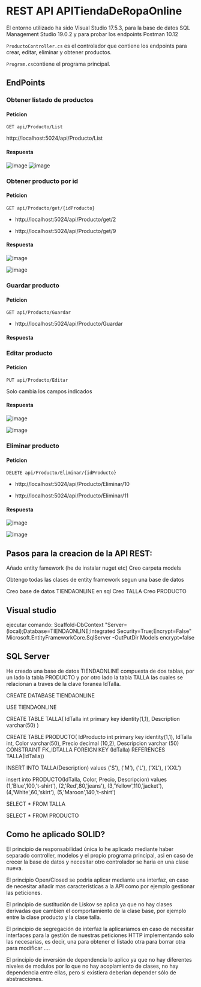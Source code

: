 <h1>REST API APITiendaDeRopaOnline</h1>

El entorno utilizado ha sido Visual Studio 17.5.3, para la base de datos SQL Management Studio 19.0.2 y para probar los endpoints Postman 10.12

`ProductoController.cs` es el controlador que contiene los endpoints para crear, editar, eliminar y obtener productos.

`Program.cs`contiene el programa principal.

## EndPoints

### Obtener listado de productos

#### Peticion

`GET api/Producto/List`

http://localhost:5024/api/Producto/List

#### Respuesta

![image](https://user-images.githubusercontent.com/108033668/231489847-6a55fa2a-ee6b-4c46-940d-dd3c359381dd.png)
![image](https://user-images.githubusercontent.com/108033668/231490286-3d3b870b-f6b5-45a4-ad9f-fd0cef4129fe.png)


### Obtener producto por id

#### Peticion
`GET api/Producto/get/{idProducto}`

- http://localhost:5024/api/Producto/get/2

- http://localhost:5024/api/Producto/get/9

#### Respuesta
![image](https://user-images.githubusercontent.com/108033668/231491207-ecd4a0ed-205d-4505-9ded-ffaa34a77f1b.png)

![image](https://user-images.githubusercontent.com/108033668/231491111-59cc3f0f-7d20-40da-bc73-7cc603a63ad6.png)


### Guardar producto

#### Peticion
`GET api/Producto/Guardar`

- http://localhost:5024/api/Producto/Guardar

#### Respuesta



### Editar producto

#### Peticion
`PUT api/Producto/Editar`

Solo cambia los campos indicados

#### Respuesta
![image](https://user-images.githubusercontent.com/108033668/231593721-e70c14a4-b9bf-4130-9624-2e55d13b50ef.png)

![image](https://user-images.githubusercontent.com/108033668/231593478-aa1dc6d8-5aae-4ed2-8d31-14d23afcd600.png)




### Eliminar producto

#### Peticion
`DELETE api/Producto/Eliminar/{idProducto}`

- http://localhost:5024/api/Producto/Eliminar/10

- http://localhost:5024/api/Producto/Eliminar/11

#### Respuesta
![image](https://user-images.githubusercontent.com/108033668/231594412-675c16a2-6e2c-43ca-9fef-ab5e7080d48e.png)

![image](https://user-images.githubusercontent.com/108033668/231594237-46daf2e2-2592-4a56-9468-7945b1701459.png)




## Pasos para la creacion de la API REST:

Añado entity famework (he de instalar nuget etc)
Creo carpeta models 

Obtengo todas las clases de entity framework segun una base de datos

Creo base de datos TIENDAONLINE en sql
	Creo TALLA
	Creo PRODUCTO


## Visual studio

ejecutar comando: Scaffold-DbContext "Server=(local);Database=TIENDAONLINE;Integrated Security=True;Encrypt=False" Microsoft.EntityFrameworkCore.SqlServer -OutPutDir Models encrypt=false

## SQL Server
He creado una base de datos TIENDAONLINE compuesta de dos tablas, por un lado la tabla PRODUCTO y por otro lado la tabla TALLA las cuales se relacionan a traves de la clave foranea IdTalla.


CREATE DATABASE TIENDAONLINE

USE TIENDAONLINE

CREATE TABLE TALLA(
IdTalla int primary key identity(1,1),
Description varchar(50)
)

CREATE TABLE PRODUCTO(
IdProducto int primary key identity(1,1),
IdTalla int,
Color varchar(50),
Precio decimal (10,2),
Descripcion varchar (50)
CONSTRAINT FK_IDTALLA FOREIGN KEY (IdTalla) REFERENCES TALLA(IdTalla))

INSERT INTO TALLA(Description) values
('S'),
('M'),
('L'),
('XL'),
('XXL')

insert into PRODUCTO(IdTalla, Color, Precio, Descripcion) values
(1,'Blue',100,'t-shirt'),
(2,'Red',80,'jeans'),
(3,'Yellow',110,'jacket'),
(4,'White',60,'skirt'),
(5,'Maroon',140,'t-shirt')

SELECT * FROM TALLA

SELECT * FROM PRODUCTO  


## Como he aplicado SOLID?
El principio de responsabilidad única lo he aplicado mediante haber separado controller, modelos y el propio programa principal, asi en caso de crecer la base de datos y necesitar otro controlador se haria en una clase nueva.

El principio Open/Closed se podria aplicar mediante una interfaz, en caso de necesitar añadir mas características a la API como por ejemplo gestionar las peticiones.

El principio de sustitución de Liskov se aplica ya que no hay clases derivadas que cambien el comportamiento de la clase base, por ejemplo entre la clase producto y la clase talla.

El principio de segregación de interfaz la aplicariamos en caso de necesitar interfaces para la gestión de nuestras peticiones HTTP implementando solo las necesarias, es decir,  una para obtener el listado otra para borrar otra para modificar ....

El principio de inversión de dependencia lo aplico ya que no hay diferentes niveles de modulos por lo que no hay acoplamiento de clases, no hay dependencia entre ellas, pero si existiera deberian depender sólo de abstracciones.


